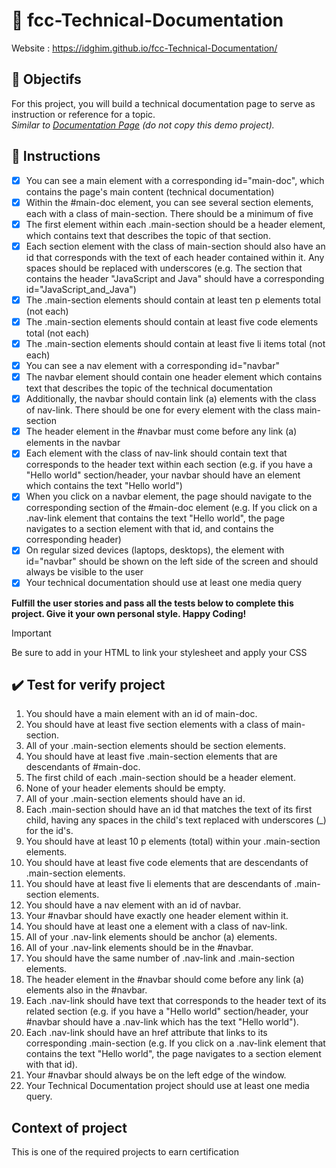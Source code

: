 # :notebook: fcc-Technical-Documentation
Website : https://idghim.github.io/fcc-Technical-Documentation/

## :dart: Objectifs
For this project, you will build a technical documentation page to serve as instruction or reference for a topic.                        
*Similar to [Documentation Page]([https://technical-documentation-page.freecodecamp.rocks]) (do not copy this demo project).*

## :pushpin: Instructions
   - [x] You can see a main element with a corresponding id="main-doc", which contains the page's main content (technical documentation)
   - [x] Within the #main-doc element, you can see several section elements, each with a class of main-section. There should be a minimum of five
   - [x] The first element within each .main-section should be a header element, which contains text that describes the topic of that section.
   - [x] Each section element with the class of main-section should also have an id that corresponds with the text of each header contained within it. Any spaces should be replaced with underscores (e.g. The section that contains the header "JavaScript and Java" should have a corresponding id="JavaScript_and_Java")
   - [x] The .main-section elements should contain at least ten p elements total (not each)
   - [x] The .main-section elements should contain at least five code elements total (not each)
   - [x] The .main-section elements should contain at least five li items total (not each)
   - [x] You can see a nav element with a corresponding id="navbar"
   - [x] The navbar element should contain one header element which contains text that describes the topic of the technical documentation
   - [x] Additionally, the navbar should contain link (a) elements with the class of nav-link. There should be one for every element with the class main-section
   - [x] The header element in the #navbar must come before any link (a) elements in the navbar
   - [x] Each element with the class of nav-link should contain text that corresponds to the header text within each section (e.g. if you have a "Hello world" section/header, your navbar should have an element which contains the text "Hello world")
   - [x] When you click on a navbar element, the page should navigate to the corresponding section of the #main-doc element (e.g. If you click on a .nav-link element that contains the text "Hello world", the page navigates to a section element with that id, and contains the corresponding header)
   - [x] On regular sized devices (laptops, desktops), the element with id="navbar" should be shown on the left side of the screen and should always be visible to the user
   - [x] Your technical documentation should use at least one media query

**Fulfill the user stories and pass all the tests below to complete this project. Give it your own personal style. Happy Coding!**
>[!IMPORTANT]
>Be sure to add <link rel="stylesheet" href="styles.css"> in your HTML to link your stylesheet and apply your CSS

## :heavy_check_mark: Test for verify project
1. You should have a main element with an id of main-doc.
2. You should have at least five section elements with a class of main-section.
3. All of your .main-section elements should be section elements.
4. You should have at least five .main-section elements that are descendants of #main-doc.
5. The first child of each .main-section should be a header element.
6. None of your header elements should be empty.
7. All of your .main-section elements should have an id.
8. Each .main-section should have an id that matches the text of its first child, having any spaces in the child's text replaced with underscores (_) for the id's.
9. You should have at least 10 p elements (total) within your .main-section elements.
10. You should have at least five code elements that are descendants of .main-section elements.
11. You should have at least five li elements that are descendants of .main-section elements.
12. You should have a nav element with an id of navbar.
13. Your #navbar should have exactly one header element within it.
14. You should have at least one a element with a class of nav-link.
15. All of your .nav-link elements should be anchor (a) elements.
16. All of your .nav-link elements should be in the #navbar.
17. You should have the same number of .nav-link and .main-section elements.
18. The header element in the #navbar should come before any link (a) elements also in the #navbar.
19. Each .nav-link should have text that corresponds to the header text of its related section (e.g. if you have a "Hello world" section/header, your #navbar should have a .nav-link which has the text "Hello world").
20. Each .nav-link should have an href attribute that links to its corresponding .main-section (e.g. If you click on a .nav-link element that contains the text "Hello world", the page navigates to a section element with that id).
21. Your #navbar should always be on the left edge of the window.
22. Your Technical Documentation project should use at least one media query.
    
## Context of project 
This is one of the required projects to earn certification
